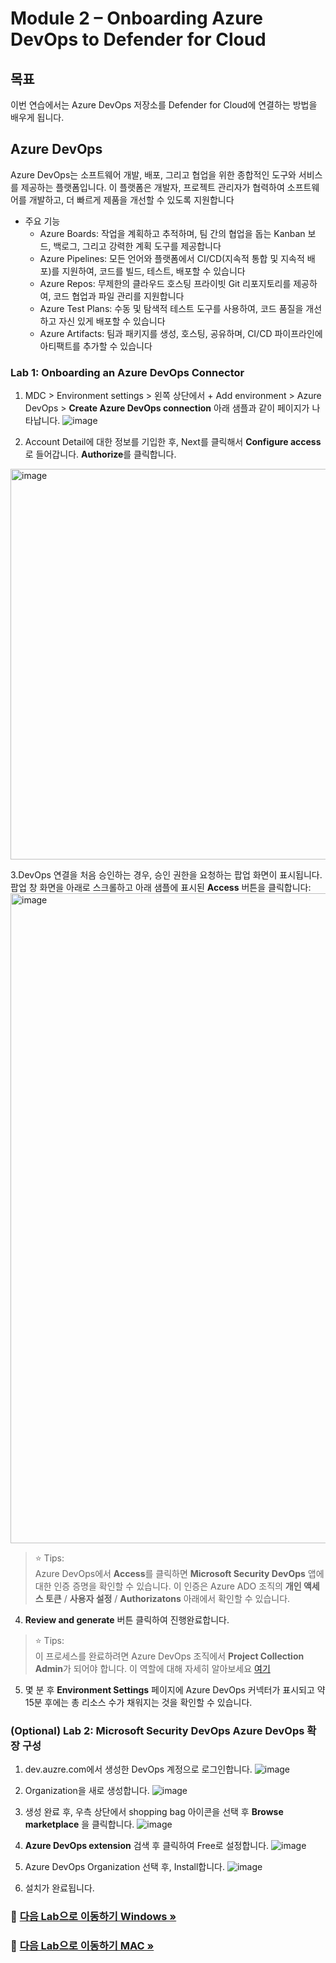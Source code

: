 # Module 2 – Onboarding Azure DevOps to Defender for Cloud

## 목표
이번 연습에서는 Azure DevOps 저장소를 Defender for Cloud에 연결하는 방법을 배우게 됩니다.

## Azure DevOps
Azure DevOps는 소프트웨어 개발, 배포, 그리고 협업을 위한 종합적인 도구와 서비스를 제공하는 플랫폼입니다. 이 플랫폼은 개발자, 프로젝트 관리자가 협력하여 소프트웨어를 개발하고, 더 빠르게 제품을 개선할 수 있도록 지원합니다

* 주요 기능
  * Azure Boards: 작업을 계획하고 추적하며, 팀 간의 협업을 돕는 Kanban 보드, 백로그, 그리고 강력한 계획 도구를 제공합니다
  * Azure Pipelines: 모든 언어와 플랫폼에서 CI/CD(지속적 통합 및 지속적 배포)를 지원하여, 코드를 빌드, 테스트, 배포할 수 있습니다
  * Azure Repos: 무제한의 클라우드 호스팅 프라이빗 Git 리포지토리를 제공하여, 코드 협업과 파일 관리를 지원합니다
  * Azure Test Plans: 수동 및 탐색적 테스트 도구를 사용하여, 코드 품질을 개선하고 자신 있게 배포할 수 있습니다
  * Azure Artifacts: 팀과 패키지를 생성, 호스팅, 공유하며, CI/CD 파이프라인에 아티팩트를 추가할 수 있습니다

### Lab 1: Onboarding an Azure DevOps Connector

1.	MDC > Environment settings > 왼쪽 상단에서 + Add environment > Azure DevOps >  **Create Azure DevOps connection** 아래 샘플과 같이 페이지가 나타납니다.
![image](https://github.com/user-attachments/assets/8ed8cce0-b635-4ded-aad0-54fca78513c2)

2. Account Detail에 대한 정보를 기입한 후, Next를 클릭해서 **Configure access**로 들어갑니다. **Authorize**를 클릭합니다. 
<img width="625" alt="image" src="https://github.com/user-attachments/assets/f85b2051-39ae-4dd3-be28-ac3643a1fbeb">

3.DevOps 연결을 처음 승인하는 경우, 승인 권한을 요청하는 팝업 화면이 표시됩니다. 팝업 창 화면을 아래로 스크롤하고 아래 샘플에 표시된 **Access** 버튼을 클릭합니다:
<img width="1040" alt="image" src="https://github.com/user-attachments/assets/1794e5b1-ddd9-4a7d-9be2-d3a6e3f6c537">

> ⭐ Tips: <br>
> Azure DevOps에서 **Access**를 클릭하면 **Microsoft Security DevOps** 앱에 대한 인증 증명을 확인할 수 있습니다. 이 인증은 Azure ADO 조직의 **개인 액세스 토큰** / **사용자 설정** / **Authorizatons** 아래에서 확인할 수 있습니다.

4. **Review and generate** 버튼 클릭하여 진행완료합니다. 

> ⭐ Tips: <br>
> 이 프로세스를 완료하려면 Azure DevOps 조직에서 **Project Collection Admin**가 되어야 합니다. 이 역할에 대해 자세히 알아보세요 [여기](https://learn.microsoft.com/en-us/azure/devops/organizations/settings/about-settings?view=azure-devops&WT.mc_id=Portal-Microsoft_Azure_Security_DevOps#project-collection-administrator-pca-role-and-managing-collections-of-projects)

5. 몇 분 후 **Environment Settings** 페이지에 Azure DevOps 커넥터가 표시되고 약 15분 후에는 총 리소스 수가 채워지는 것을 확인할 수 있습니다.


### (Optional) Lab 2: Microsoft Security DevOps Azure DevOps 확장 구성

1.	dev.auzre.com에서 생성한 DevOps 계정으로 로그인합니다.
  ![image](https://github.com/user-attachments/assets/e0287583-cca9-4919-8545-bb976390f54b)

2. Organization을 새로 생성합니다.
  ![image](https://github.com/user-attachments/assets/f97a6857-cae0-4396-8cd2-2f1eb8d9ae50)

3.	생성 완료 후, 우측 상단에서 shopping bag 아이콘을 선택 후 **Browse marketplace** 을 클릭합니다.
  ![image](https://github.com/user-attachments/assets/2d12d2a4-2302-499c-8956-d5d4f5707e67)

4. **Azure DevOps extension** 검색 후 클릭하여 Free로 설정합니다. 
  ![image](https://github.com/user-attachments/assets/caf6f0df-e0e3-47d9-a81b-d94dcf4396d3)

5.	Azure DevOps Organization 선택 후, Install합니다. 
  ![image](https://github.com/user-attachments/assets/167a9980-afac-43a5-9c35-3daa8fd1d46a)

6. 설치가 완료됩니다. 



### 🔗 [다음 Lab으로 이동하기 Windows »](https://github.com/Kittiyayaong/ProjectWandooMDC/blob/main/CWPP%20-%20Module03.%20Protecting%20On-Prem%20Servers%20in%20Defender%20for%20Cloud.md)
### 🔗 [다음 Lab으로 이동하기 MAC »]()
